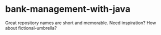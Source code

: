 # bank-management-with-java
Great repository names are short and memorable. Need inspiration? How about fictional-umbrella?
